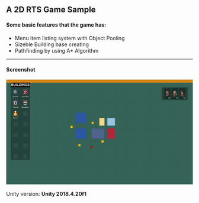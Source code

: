 ## A 2D RTS Game Sample

#### Some basic features that the game has:
* Menu item listing system with Object Pooling
* Sizeble Building base creating
* Pathfinding by using A* Algorithm

---
#### Screenshot
![GitHub](/Resources/ss.png)

Unity version: **Unity 2018.4.20f1**
